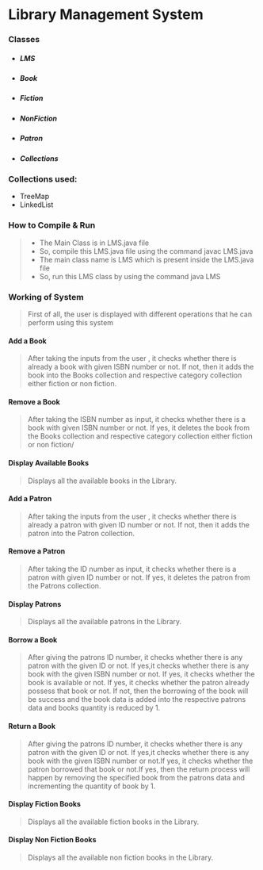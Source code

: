 
# Library Management System

### Classes

- ##### LMS
- ##### Book
- ##### Fiction
- ##### NonFiction
- ##### Patron
- ##### Collections

### Collections used:

- TreeMap
- LinkedList

### How to Compile & Run

> - The Main Class is in LMS.java file  
> - So, compile this LMS.java file using the command javac LMS.java  
> - The main class name is LMS which is present inside the LMS.java file  
> - So, run this LMS class by using the command java LMS  

### Working of System

>  First of all, the user is displayed with different operations that he can perform using this system

#### Add a Book

> After taking the inputs from the user , it checks whether there is already a book with given ISBN number or not. If not, then it adds the book into the Books collection and respective category collection either fiction or non fiction.

#### Remove a Book

> After taking the ISBN number as input, it checks whether there is a book with given ISBN number or not. If yes, it deletes the book from the Books collection and respective category collection either fiction or non fiction/

#### Display Available Books

> Displays all the available books in the Library.

#### Add a Patron

> After taking the inputs from the user , it checks whether there is already a patron with given ID number or not. If not, then it adds the patron into the Patron collection.

#### Remove a Patron

> After taking the ID number as input, it checks whether there is a patron with given ID number or not. If yes, it deletes the patron from the Patrons collection.

#### Display Patrons

> Displays all the available patrons in the Library.

#### Borrow a Book

> After giving the patrons ID number, it checks whether there is any patron with the given ID or not. If yes,it checks whether there is any book with the given ISBN number or not. If yes, it checks whether the book is available or not. If yes, it checks whether the patron already possess that book or not. If not, then the borrowing of the book will be success and the book data is added into the respective patrons data and books quantity is reduced by 1.

#### Return a Book

> After giving the patrons ID number, it checks whether there is any patron with the given ID or not. If yes,it checks whether there is any book with the given ISBN number or not.If yes, it checks whether the patron borrowed that book or not.If yes, then the return process will happen by removing the specified book from the patrons data and incrementing the quantity of book by 1.

#### Display Fiction Books

> Displays all the available fiction books in the Library.

#### Display Non Fiction Books

> Displays all the available non fiction books in the Library.